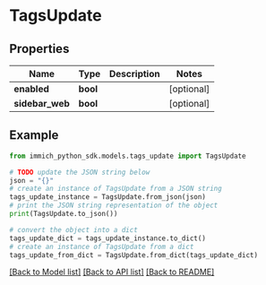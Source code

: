 # TagsUpdate


## Properties

Name | Type | Description | Notes
------------ | ------------- | ------------- | -------------
**enabled** | **bool** |  | [optional] 
**sidebar_web** | **bool** |  | [optional] 

## Example

```python
from immich_python_sdk.models.tags_update import TagsUpdate

# TODO update the JSON string below
json = "{}"
# create an instance of TagsUpdate from a JSON string
tags_update_instance = TagsUpdate.from_json(json)
# print the JSON string representation of the object
print(TagsUpdate.to_json())

# convert the object into a dict
tags_update_dict = tags_update_instance.to_dict()
# create an instance of TagsUpdate from a dict
tags_update_from_dict = TagsUpdate.from_dict(tags_update_dict)
```
[[Back to Model list]](../README.md#documentation-for-models) [[Back to API list]](../README.md#documentation-for-api-endpoints) [[Back to README]](../README.md)



